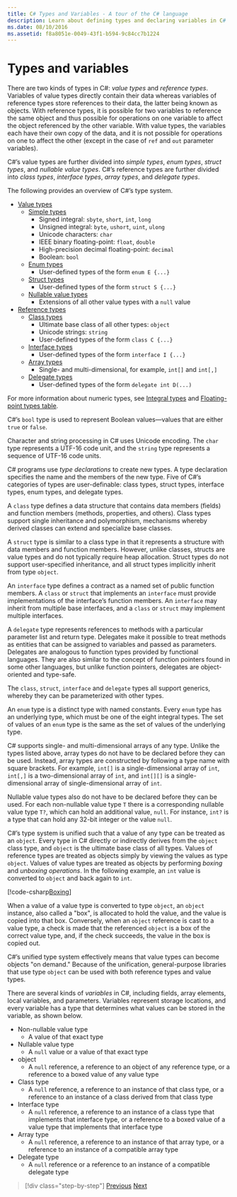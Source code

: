 ```yaml
---
title: C# Types and Variables - A tour of the C# language
description: Learn about defining types and declaring variables in C#
ms.date: 08/10/2016
ms.assetid: f8a8051e-0049-43f1-b594-9c84cc7b1224
---
```


# Types and variables

There are two kinds of types in C#: *value types* and *reference types*. Variables of value types directly contain their data whereas variables of reference types store references to their data, the latter being known as objects. With reference types, it is possible for two variables to reference the same object and thus possible for operations on one variable to affect the object referenced by the other variable. With value types, the variables each have their own copy of the data, and it is not possible for operations on one to affect the other (except in the case of `ref` and `out` parameter variables).

C#’s value types are further divided into *simple types*, *enum types*, *struct types*, and *nullable value types*. C#’s reference types are further divided into *class types*, *interface types*, *array types*, and *delegate types*.

The following provides an overview of C#’s type system.

- [Value types][ValueTypes]
  - [Simple types][SimpleTypes]
    - Signed integral: `sbyte`, `short`, `int`, `long`
    - Unsigned integral: `byte`, `ushort`, `uint`, `ulong`
    - Unicode characters: `char`
    - IEEE binary floating-point: `float`, `double`
    - High-precision decimal floating-point: `decimal`
    - Boolean: `bool`
  - [Enum types][EnumTypes]
    - User-defined types of the form `enum E {...}`
  - [Struct types][StructTypes]
    - User-defined types of the form `struct S {...}`
  - [Nullable value types][NullableTypes]
    - Extensions of all other value types with a `null` value
- [Reference types][ReferenceTypes]
  - [Class types][ClassTypes]
    - Ultimate base class of all other types: `object`
    - Unicode strings: `string`
    - User-defined types of the form `class C {...}`
  - [Interface types][InterfaceTypes]
    - User-defined types of the form `interface I {...}`
  - [Array types][ArrayTypes]
    - Single- and multi-dimensional, for example, `int[]` and `int[,]`
  - [Delegate types][DelegateTypes]
    - User-defined types of the form `delegate int D(...)`

[ValueTypes]: ../language-reference/builtin-types/value-types.md
[SimpleTypes]: ../language-reference/builtin-types/value-types.md#built-in-value-types
[EnumTypes]: ../language-reference/builtin-types/enum.md
[StructTypes]: ../language-reference/builtin-types/struct.md
[NullableTypes]: ../language-reference/builtin-types/nullable-value-types.md
[ReferenceTypes]: ../language-reference/keywords/reference-types.md
[ClassTypes]: ../language-reference/keywords/class.md
[InterfaceTypes]: ../language-reference/keywords/interface.md
[DelegateTypes]: ../language-reference/keywords/delegate.md
[ArrayTypes]: ../programming-guide/arrays/index.md

For more information about numeric types, see [Integral types](../language-reference/builtin-types/integral-numeric-types.md) and [Floating-point types table](../language-reference/builtin-types/floating-point-numeric-types.md).

C#’s `bool` type is used to represent Boolean values—values that are either `true` or `false`.

Character and string processing in C# uses Unicode encoding. The `char` type represents a UTF-16 code unit, and the `string` type represents a sequence of UTF-16 code units.

C# programs use *type declarations* to create new types. A type declaration specifies the name and the members of the new type. Five of C#’s categories of types are user-definable: class types, struct types, interface types, enum types, and delegate types.

A `class` type defines a data structure that contains data members (fields) and function members (methods, properties, and others). Class types support single inheritance and polymorphism, mechanisms whereby derived classes can extend and specialize base classes.

A `struct` type is similar to a class type in that it represents a structure with data members and function members. However, unlike classes, structs are value types and do not typically require heap allocation. Struct types do not support user-specified inheritance, and all struct types implicitly inherit from type `object`.

An `interface` type defines a contract as a named set of public function members. A `class` or `struct` that implements an `interface` must provide implementations of the interface’s function members. An `interface` may inherit from multiple base interfaces, and a `class` or `struct` may implement multiple interfaces.

A `delegate` type represents references to methods with a particular parameter list and return type. Delegates make it possible to treat methods as entities that can be assigned to variables and passed as parameters. Delegates are analogous to function types provided by functional languages. They are also similar to the concept of function pointers found in some other languages, but unlike function pointers, delegates are object-oriented and type-safe.

The `class`, `struct`, `interface` and `delegate` types all support generics, whereby they can be parameterized with other types.

An `enum` type is a distinct type with named constants. Every `enum` type has an underlying type, which must be one of the eight integral types. The set of values of an `enum` type is the same as the set of values of the underlying type.

C# supports single- and multi-dimensional arrays of any type. Unlike the types listed above, array types do not have to be declared before they can be used. Instead, array types are constructed by following a type name with square brackets. For example, `int[]` is a single-dimensional array of `int`, `int[,]` is a two-dimensional array of `int`, and `int[][]` is a single-dimensional array of single-dimensional array of `int`.

Nullable value types also do not have to be declared before they can be used. For each non-nullable value type `T` there is a corresponding nullable value type `T?`, which can hold an additional value, `null`. For instance, `int?` is a type that can hold any 32-bit integer or the value `null`.

C#’s type system is unified such that a value of any type can be treated as an `object`. Every type in C# directly or indirectly derives from the `object` class type, and `object` is the ultimate base class of all types. Values of reference types are treated as objects simply by viewing the values as type `object`. Values of value types are treated as objects by performing *boxing* and *unboxing operations*. In the following example, an `int` value is converted to `object` and back again to `int`.

[!code-csharp[Boxing](../../../samples/snippets/csharp/tour/types-and-variables/Program.cs#L1-L10)]

When a value of a value type is converted to type `object`, an `object` instance, also called a "box", is allocated to hold the value, and the value is copied into that box. Conversely, when an `object` reference is cast to a value type, a check is made that the referenced `object` is a box of the correct value type, and, if the check succeeds, the value in the box is copied out.

C#’s unified type system effectively means that value types can become objects "on demand." Because of the unification, general-purpose libraries that use type `object` can be used with both reference types and value types.

There are several kinds of *variables* in C#, including fields, array elements, local variables, and parameters. Variables represent storage locations, and every variable has a type that determines what values can be stored in the variable, as shown below.

- Non-nullable value type
  - A value of that exact type
- Nullable value type
  - A `null` value or a value of that exact type
- object
  - A `null` reference, a reference to an object of any reference type, or a reference to a boxed value of any value type
- Class type
  - A `null` reference, a reference to an instance of that class type, or a reference to an instance of a class derived from that class type
- Interface type
  - A `null` reference, a reference to an instance of a class type that implements that interface type, or a reference to a boxed value of a value type that implements that interface type
- Array type
  - A `null` reference, a reference to an instance of that array type, or a reference to an instance of a compatible array type
- Delegate type
  - A `null` reference or a reference to an instance of a compatible delegate type

> [!div class="step-by-step"]
> [Previous](program-structure.md)
> [Next](expressions.md)
